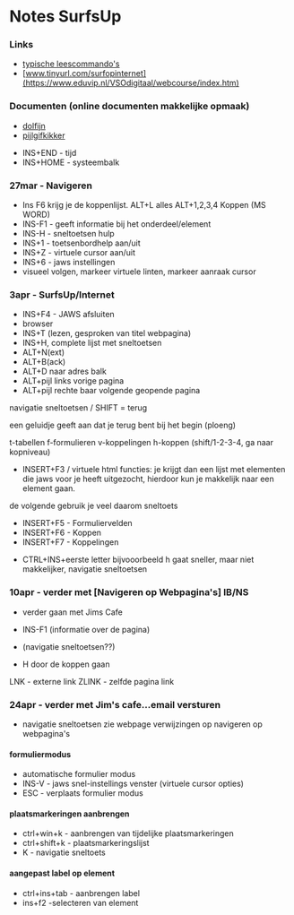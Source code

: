 # Notes SurfsUp
### Links
* [typische leescommando's](https://www.eduvip.nl/VSOdigitaal/webcourse/Reading_Commands.htm)
* [www.tinyurl.com/surfopinternet](https://www.eduvip.nl/VSOdigitaal/webcourse/index.htm)

### Documenten (online documenten makkelijke opmaak)

- [dolfijn](..\documents\dolfijn.md)
- [pijlgifkikker](..\doucments\pijlgifkikker.md)

* INS+END - tijd
* INS+HOME - systeembalk

### 27mar - Navigeren

* Ins F6 krijg je de koppenlijst. ALT+L alles ALT+1,2,3,4 Koppen (MS WORD)
* INS-F1 - geeft informatie bij het onderdeel/element
* INS-H - sneltoetsen hulp
* INS+1 - toetsenbordhelp aan/uit
* INS+Z - virtuele cursor aan/uit
* INS+6 - jaws instellingen
* visueel volgen, markeer virtuele linten, markeer aanraak cursor

### 3apr - SurfsUp/Internet 

* INS+F4 - JAWS afsluiten
* browser
* INS+T (lezen, gesproken van titel webpagina)
* INS+H, complete lijst met sneltoetsen
* ALT+N(ext)
* ALT+B(ack)
* ALT+D naar adres balk
* ALT+pijl links vorige pagina
* ALT+pijl rechte baar volgende geopende pagina

navigatie sneltoetsen / SHIFT = terug

een geluidje geeft aan dat je terug bent bij het begin (ploeng)

t-tabellen
f-formulieren
v-koppelingen
h-koppen (shift/1-2-3-4, ga naar kopniveau)

* INSERT+F3 / virtuele html functies: je krijgt dan een lijst met elementen die jaws voor je heeft uitgezocht, hierdoor kun je makkelijk naar een element gaan.

de volgende gebruik je veel daarom sneltoets

* INSERT+F5 - Formuliervelden 
* INSERT+F6 - Koppen
* INSERT+F7 - Koppelingen

- CTRL+INS+eerste letter bijvooorbeeld h gaat sneller, maar niet makkelijker, navigatie sneltoetsen

### 10apr - verder met [Navigeren op Webpagina's] IB/NS

- verder gaan met Jims Cafe

- INS-F1 (informatie over de pagina)
- (navigatie sneltoetsen??)
- H door de koppen gaan


LNK - externe link
ZLINK - zelfde pagina link

### 24apr - verder met Jim's cafe...email versturen

- navigatie sneltoetsen zie webpage verwijzingen op navigeren op webpagina's




#### formuliermodus
* automatische formulier modus 
* INS-V - jaws snel-instellings venster (virtuele cursor opties)
* ESC - verplaats formulier modus

#### plaatsmarkeringen aanbrengen
* ctrl+win+k - aanbrengen van tijdelijke plaatsmarkeringen
* ctrl+shift+k - plaatsmarkeringslijst
* K - navigatie sneltoets

#### aangepast label op element
* ctrl+ins+tab - aanbrengen label
* ins+f2 -selecteren van element
